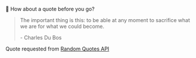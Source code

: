 📣 How about a quote before you go?

> The important thing is this: to be able at any moment to sacrifice what we are for what we could become.
>
> <p>- Charles Du Bos</p>

Quote requested from [Random Quotes API](https://github.com/lukePeavey/quotable)
